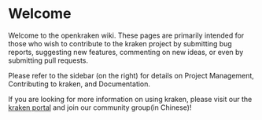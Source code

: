 # Welcome

Welcome to the openkraken wiki. These pages are primarily intended for those who wish to contribute to the kraken project by submitting bug reports, suggesting new features, commenting on new ideas, or even by submitting pull requests.

Please refer to the sidebar (on the right) for details on Project Management, Contributing to kraken, and Documentation.

If you are looking for more information on using kraken, please visit our the [kraken portal](https://openkraken.com) and join our community group(in Chinese)!